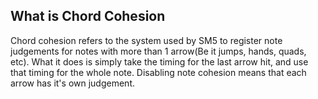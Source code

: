 
<a name="what" />

##  What is Chord Cohesion


Chord cohesion refers to the system used by SM5 to register note judgements for notes with more than 1 arrow(Be it jumps, hands, quads, etc). What it does is simply take the timing for the last arrow hit, and use that timing for the whole note.
Disabling note cohesion means that each arrow has it's own judgement. 
